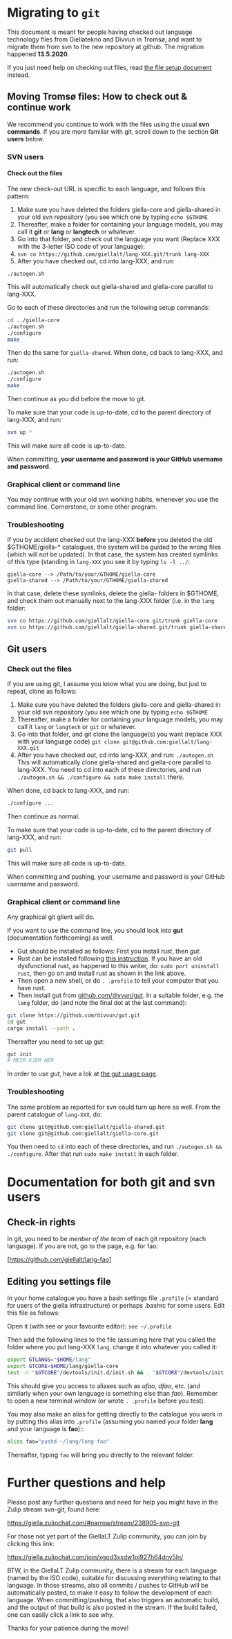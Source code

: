 # Migrating to `git`

This document is meant for people having checked out language technology files from Giellatekno and Divvun in Tromsø, and want to migrate them from svn to the new repository at github. The migration happened **13.5.2020**. 

If you just need help on checking out files, read [the file setup document](SetUpTheFiles.html) instead.

## Moving Tromsø files: How to check out & continue work

We recommend you continue to work with the files using the usual **svn commands**. If you are more familiar with git, scroll down to the section **Git users** below. 

###  SVN users

#### Check out the files

The new check-out URL is specific to each language, and follows this pattern:

1.  Make sure you have deleted the folders giella-core and giella-shared in your old svn repository (you see which one by typing `echo $GTHOME`
1.  Thereafter, make a folder for containing your language models, you may call it **git** or **lang** or **langtech** or whatever.
1.  Go into that folder, and check out the language you want (Replace XXX with the 3-letter ISO code of your language):
1. `svn co https://github.com/giellalt/lang-XXX.git/trunk lang-XXX`
1.  After you have checked out, cd into lang-XXX, and run: 

`./autogen.sh`

This will automatically check out giella-shared and giella-core parallel to lang-XXX.

Go to each of these directories and run the following setup commands:

```sh
cd ../giella-core
./autogen.sh
./configure
make
```

Then do the same for `giella-shared`. When done, cd back to lang-XXX, and run:

```sh
./autogen.sh
./configure
make
```

Then continue as you did before the move to git.

To make sure that your code is up-to-date, cd to the parent directory of lang-XXX, and run:

```sh
svn up *
```

This will make sure all code is up-to-date.


When committing, **your username and password is your GitHub username and password**.

### Graphical client or command line

You may continue with your old svn working habits, whenever you use the command line, Cornerstone, or some other program.

### Troubleshooting

If you by accident checked out the lang-XXX **before** you deleted the old $GTHOME/giella-* catalogues, the system will be guided to the wrong files (which will not be updated). In that case, the system has created symlinks of this type (standing in `lang-XXX` you see it by typing `ls -l ../`:

```
giella-core --> /Path/to/your/GTHOME/giella-core
giella-shared --> /Path/to/your/GTHOME/giella-shared
```

In that case, delete these symlinks, delete the giella- folders in $GTHOME, and check them out manually next to the lang-XXX folder (i.e. in the `lang` folder:

```sh
svn co https://github.com/giellalt/giella-core.git/trunk giella-core
svn co https://github.com/giellalt/giella-shared.git/trunk giella-shared
```

## Git users

### Check out the files

If you are using git, I assume you know what you are doing, but just to repeat, clone as follows:

1. Make sure you have deleted the folders giella-core and giella-shared in your old svn repository (you see which one by typing `echo $GTHOME`
1. Thereafter, make a folder for containing your language models, you may call it `lang` or `langtech` or `git` or whatever.
1. Go into that folder, and git clone the language(s) you want (replace XXX with your language code)
   `git clone git@github.com:giellalt/lang-XXX.git`
1. After you have checked out, cd into lang-XXX, and run: 
   `./autogen.sh`
   This will automatically clone giella-shared and giella-core parallel to lang-XXX. You need to cd into each of these directories, and run `./autogen.sh && ./configure && sudo make install` there. 

When done, cd back to lang-XXX, and run:

```sh
./configure ...
```

Then continue as normal.

To make sure that your code is up-to-date, cd to the parent directory of lang-XXX, and run:

```sh
git pull
```

This will make sure all code is up-to-date.

When committing and pushing, your username and password is your GitHub username and password.

### Graphical client or command line

Any graphical git glient will do.

If you want to use the command line, you should look into **gut** (documentation forthcoming) as well.

- Gut should be installed as follows: First you install *rust*, then *gut*.
- Rust can be installed following [this instruction](https://www.rust-lang.org/learn/get-started).
  If you have an old dysfunctional rust, as happened to this writer, do: `sudo port uninstall rust`,
  then go on and install rust as shown in the link above.
- Then open a new shell, or do `. .profile` to tell your computer that you have rust.
- Then install gut from [github.com/divvun/gut](https://github.com/divvun/gut).
  In a suitable folder, e.g. the `lang` folder, do (and note the final dot at the last command):

```sh
git clone https://github.com/divvun/gut.git
cd gut
cargo install --path .
```

Thereafter you need to set up gut:

```sh
gut init
# MEIR KJEM HER
```

In order to use *gut*, have a lok at [the gut usage page](https://github.com/divvun/gut/blob/master/USAGE.md).

### Troubleshooting

The same problem as reported for svn could turn up here as well. From the parent catalogue of `lang-XXX`, do:

```sh
git clone git@github.com:giellalt/giella-shared.git
git clone git@github.com:giellalt/giella-core.git
```

You then need to `cd` into each of these directories, and run `./autogen.sh && ./configure`. After that run `sudo make install` in each folder.

# Documentation for both git and svn users

## Check-in rights

In git, you need to be *menber of the team* of each git repository 
(each language). If you are not, go to the page, e.g. for fao:

[https://github.com/giellalt/lang-fao]

## Editing you settings file

In your home catalogue you have a bash settings file `.profile` (= standard for users of the giella infrastructure) or perhaps .bashrc for some users. Edit this file as follows:

Open it (with see or your favourite editor):
`see ~/.profile`

Then add the following lines to the file (assuming here that you called the folder where you put lang-XXX `lang`, change it into whatever you called it:

```sh
export GTLANGS="$HOME/lang"
export GTCORE=$HOME/lang/giella-core
test -r "$GTCORE"/devtools/init.d/init.sh && . "$GTCORE"/devtools/init.d/init.sh
```

This should give you access to aliases such as *ufao, dfao*, etc. (and similarly when your own language is something else than *fao*). Remember to open a new terminal window (or wrote `. .profile` before you test).

You may also make an alias for getting directly to the catalogue you work in by putting this alias into `.profile` (assuming you named your folder **lang** and your language is **fao**)::

```sh
alias fao="pushd ~/lang/lang-fao"
```

Thereafter, typing `fao` will bring you directly to the relevant folder.

# Further questions and help

Please post any further questions and need for help you might have in the Zulip stream svn-git, found here:

<https://giella.zulipchat.com/#narrow/stream/238905-svn-git>

For those not yet part of the GiellaLT Zulip community, you can join by clicking this link:

<https://giella.zulipchat.com/join/xgod3xxdw1pj927h64dny5ln/>

BTW, in the GiellaLT Zulip community, there is a stream for each language (named by the ISO code), suitable for discussing everything relating to that language. In those streams, also all commits / pushes to GitHub will be automatically posted, to make it easy to follow the development of each language. When committing/pushing, that also triggers an automatic build, and the output of that build is also posted in the stream. If the build failed, one can easily click a link to see why.

Thanks for your patience during the move!
